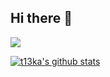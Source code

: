 ## Hi there 👋

<!--
**t13ka/t13ka** is a ✨ _special_ ✨ repository because its `README.md` (this file) appears on your GitHub profile.

Here are some ideas to get you started:

- 🔭 I’m currently working on ...
- 🌱 I’m currently learning ...
- 👯 I’m looking to collaborate on ...
- 🤔 I’m looking for help with ...
- 💬 Ask me about ...
- 📫 How to reach me: ...
- 😄 Pronouns: ...
- ⚡ Fun fact: ...
-->


<p align="left">
  <img src="https://github-readme-stats.vercel.app/api/top-langs/?username=t13ka&layout=compact&count_private=true&theme=tokyonight" />
</p>

 [![t13ka's github stats](https://github-readme-stats.vercel.app/api?username=t13ka&show_icons=true&theme=tokyonight)](https://github.com/t13ka)
